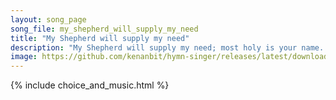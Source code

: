 ```yaml
---
layout: song_page
song_file: my_shepherd_will_supply_my_need
title: "My Shepherd will supply my need"
description: "My Shepherd will supply my need; most holy is your name. In pastures fresh you make me feed, beside the living stream. You bring my wand'ring spirit b... christian 4part acapella 3verse arrbykenan textbyother chords"
image: https://github.com/kenanbit/hymn-singer/releases/latest/download/my_shepherd_will_supply_my_need-trad.png
---
```


{% include choice_and_music.html %}